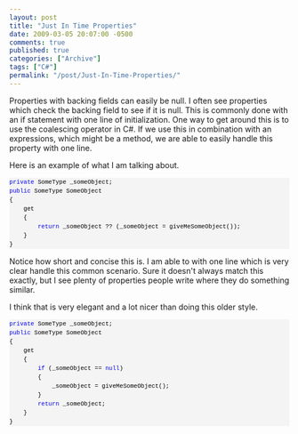 ```yaml
---
layout: post
title: "Just In Time Properties"
date: 2009-03-05 20:07:00 -0500
comments: true
published: true
categories: ["Archive"]
tags: ["C#"]
permalink: "/post/Just-In-Time-Properties/"
---
```


<p>Properties with backing fields can easily be null. I often see properties which check the backing field to see if it is null. This is commonly done with an if statement with one line of initialization. One way to get around this is to use the coalescing operator in C#. If we use this in combination with an expressions, which might be a method, we are able to easily handle this property with one line.</p>
<p>Here is an example of what I am talking about.</p>
<div>
<pre style="border-style: none; margin: 0em; padding: 0px; overflow: visible; line-height: 12pt; background-color: #f4f4f4; width: 100%; font-family: consolas,'Courier New',courier,monospace; color: black; font-size: 8pt;"><span style="color: #0000ff;">private</span> SomeType _someObject;
<span style="color: #0000ff;">public</span> SomeType SomeObject 
{ 
    get 
    { 
        <span style="color: #0000ff;">return</span> _someObject ?? (_someObject = giveMeSomeObject()); 
    } 
}</pre>
</div>
<p>Notice how short and concise this is. I am able to with one line which is very clear handle this common scenario. Sure it doesn't always match this exactly, but I see plenty of properties people write where they do something similar.</p>
<p>I think that is very elegant and a lot nicer than doing this older style.</p>
<div>
<pre style="border-style: none; margin: 0em; padding: 0px; overflow: visible; line-height: 12pt; background-color: #f4f4f4; width: 100%; font-family: consolas,'Courier New',courier,monospace; color: black; font-size: 8pt;"><span style="color: #0000ff;">private</span> SomeType _someObject;
<span style="color: #0000ff;">public</span> SomeType SomeObject 
{ 
    get 
    { 
        <span style="color: #0000ff;">if</span> (_someObject == <span style="color: #0000ff;">null</span>)
        {
            _someObject = giveMeSomeObject(); 
        }
        <span style="color: #0000ff;">return</span> _someObject;
    } 
}</pre>
</div>
